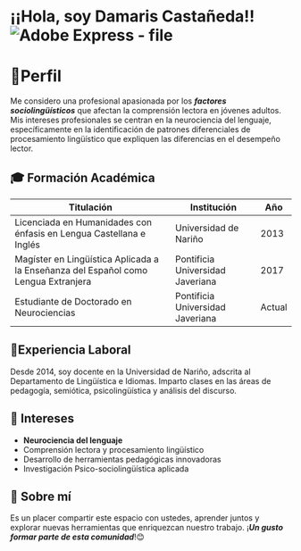 # **¡¡Hola, soy Damaris Castañeda!!**  ![Adobe Express - file](https://github.com/user-attachments/assets/84f22e8b-d40c-4093-8c44-742710baeb61)

# 🌟**Perfil**

Me considero una profesional apasionada por los ***factores sociolingüísticos*** que afectan la comprensión lectora en jóvenes adultos. Mis intereses profesionales se centran en la neurociencia del lenguaje, específicamente en la identificación de patrones diferenciales de procesamiento lingüístico que expliquen las diferencias en el desempeño lector.


## 🎓 **Formación Académica**

 
| **Titulación**                                                    | **Institución**                  | **Año**  |
|-------------------------------------------------------------------|----------------------------------|----------|
| Licenciada en Humanidades con énfasis en Lengua Castellana e Inglés | Universidad de Nariño            | 2013     |
| Magíster en Lingüística Aplicada a la Enseñanza del Español como Lengua Extranjera | Pontificia Universidad Javeriana | 2017     |
| Estudiante de Doctorado en Neurociencias                            | Pontificia Universidad Javeriana | Actual   | 


## 💼**Experiencia Laboral**


Desde 2014, soy docente en la Universidad de Nariño, adscrita al Departamento de Lingüística e Idiomas. Imparto clases en las áreas de pedagogía, semiótica, psicolingüística y análisis del discurso.


## 🌱 **Intereses**  

- **Neurociencia del lenguaje**  
- Comprensión lectora y procesamiento lingüístico  
- Desarrollo de herramientas pedagógicas innovadoras  
- Investigación Psico-sociolingüística aplicada

  
## 🤝 Sobre mí 

Es un placer compartir este espacio con ustedes, aprender juntos y explorar nuevas herramientas que enriquezcan nuestro trabajo. 
¡***Un gusto formar parte de esta comunidad***!😊

